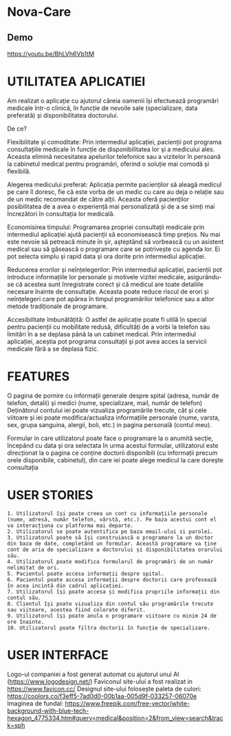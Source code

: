 # Nova-Care

## Demo

https://youtu.be/BhLVh6Vb1tM

# UTILITATEA APLICATIEI
Am realizat o aplicație cu ajutorul căreia oamenii își efectuează programări medicale într-o clinică, în funcție de nevoile sale (specializare, data preferată) și disponibilitatea doctorului.

De ce?

Flexibilitate și comoditate: Prin intermediul aplicației, pacienții pot programa consultațiile medicale în funcție de disponibilitatea lor și a medicului ales. Aceasta elimină necesitatea apelurilor telefonice sau a vizitelor în persoană la cabinetul medical pentru programări, oferind o soluție mai comodă și flexibilă.

Alegerea medicului preferat: Aplicația permite pacienților să aleagă medicul pe care îl doresc, fie că este vorba de un medic cu care au deja o relație sau de un medic recomandat de către alții. Aceasta oferă pacienților posibilitatea de a avea o experiență mai personalizată și de a se simți mai încrezători în consultația lor medicală.

Economisirea timpului: Programarea propriei consultații medicale prin intermediul aplicației ajută 
pacienții să economisească timp prețios. Nu mai este nevoie să petreacă minute în șir, așteptând să vorbească cu un asistent medical sau să găsească o programare care se potrivește cu agenda lor. Ei pot selecta simplu și rapid data și ora dorite prin intermediul aplicației.

Reducerea erorilor și neînțelegerilor: Prin intermediul aplicației, pacienții pot introduce informațiile 
lor personale și motivele vizitei medicale, asigurându-se că acestea sunt înregistrate corect și că medicul are toate detaliile necesare înainte de consultație. Aceasta poate reduce riscul de erori și neînțelegeri care pot apărea în timpul programărilor telefonice sau a altor metode tradiționale de programare.

Accesibilitate îmbunătățită: O astfel de aplicație poate fi utilă în special pentru pacienții cu mobilitate redusă, dificultăți de a vorbi la telefon sau limitări în a se deplasa până la un cabinet medical. Prin intermediul aplicației, aceștia pot programa consultații și pot avea acces la servicii medicale fără a se deplasa fizic.


# FEATURES

O pagina de pornire cu informații generale despre spital (adresa, număr de telefon, detalii) și medici (nume, specializare, mail, număr de telefon)
Deținătorul contului iei poate vizualiza programările trecute, cât și cele viitoare și iei poate modifica/actualiza informațiile personale (nume, varsta, sex, grupa sanguina, alergii, boli, etc.) in pagina personală (contul meu).

Formular in care utilizatorul poate face o programare la o anumită secție, începând cu data și ora selectata
In urma acestui formular, utilizatorul este direcționat la o pagina ce conține doctorii disponibili (cu informații precum orele disponibile, cabinetul), din care iei poate alege medicul la care dorește consultația


# USER STORIES

	1. Utilizatorul își poate creea un cont cu informațiile personale (nume, adresă, număr telefon, vârstă, etc.). Pe baza acestui cont el va interacționa cu platforma mai departe.
	2. Utilizatorul se poate autentifica pe baza email-ului si parolei.
	3. Utilizatorul poate să își construiască o programare la un doctor din baza de date, completând un formular. Această programare va ține cont de aria de specializare a doctorului și disponibilitatea orarului său.
	4. Utilizatorul poate modifica formularul de programări de un număr nelimitat de ori.
	5. Pacientul poate accesa informații despre spital.
	6. Pacientul poate accesa informații despre doctorii care profesează în acea incintă din cadrul aplicației.
	7. Utilizatorul își poate accesa și modifica propriile informații din contul său.
	8. Clientul își poate vizualiza din contul său programările trecute sau viitoare, acestea fiind colorate diferit.
	9. Utilizatorul își poate anula o programare viitoare cu minim 24 de ore înainte.
	10. Utilizatorul poate filtra doctorii în funcție de specializare.
  

# USER INTERFACE

Logo-ul companiei a fost generat automat cu ajutorul unui AI (https://www.logodesign.net/)
Faviconul site-ului a fost realizat in https://www.favicon.cc/
Designul site-ului folosește paleta de culori: https://coolors.co/f3eff5-7ad0d0-00b1aa-005d9f-033257-06070e
Imaginea de fundal: https://www.freepik.com/free-vector/white-background-with-blue-tech-hexagon_4775334.htm#query=medical&position=2&from_view=search&track=sph 
